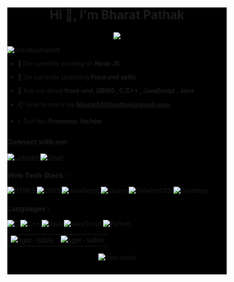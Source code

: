 <div style="background-color:black;">
<h1 align="center">Hi 👋, I'm Bharat Pathak</h1>
<h3 align="center"> <img src="https://readme-typing-svg.herokuapp.com?color=0357F7&lines=Passionated+Software+Developer+%3A)" /> </h3>

<p align="left"> <img src="https://komarev.com/ghpvc/?username=bharatpathak08&label=Profile%20views&color=0e75b6&style=flat" alt="bharatpathak08" /> </p>

- 🔭 I’m currently working on **Node JS**

- 🌱 I’m currently Upskilling **Front end skills**

- 💬 Ask me about **front-end, DBMS , C,C++ , JavaScript , Java**

- 📫 How to reach me **bharat9409pathak@gmail.com**

- ⚡ Fun fact **Pronouns: He/him**


<h3 align="left">Connect with me:</h3>
<div align="left">
  <a href="https://www.linkedin.com/in/bharat-pathak-96237b252"><img alt="LinkedIn" src="https://img.shields.io/badge/linkedin-%230077B5.svg?style=for-the-badge&logo=linkedin&logoColor=white"/></a>
 <a href="mailto:bharat9409pathak@gmail.com"><img alt="Gmail" src="https://img.shields.io/badge/Gmail-D14836?style=for-the-badge&logo=gmail&logoColor=white"/></a>
  
  <!-- 
  <a href="https://instagram.com/code.wave"><img alt="Instagram" src="https://img.shields.io/badge/Instagram-E4405F?style=for-the-badge&logo=instagram&logoColor=white"/></a>
  <a href="https://t.me/ankitkumar"><img alt="Telegram" src="https://img.shields.io/badge/Telegram-2CA5E0?style=for-the-badge&logo=telegram&logoColor=white" /></a>
  <a href="https://discord.gg/ankit kumar"><img alt="Discord" src="https://img.shields.io/badge/Discord-1CA5E0?style=for-the-badge&logo=discord&logoColor=white" /></a>
</div> -->

<h3 align="left">Web Tech Stack :</h3>
<div align="left">
<img alt="HTML5" src="https://img.shields.io/badge/html5-%23E34F26.svg?style=for-the-badge&logo=html5&logoColor=white"/>
<img alt="CSS3" src="https://img.shields.io/badge/css3-%231572B6.svg?style=for-the-badge&logo=css3&logoColor=white"/> 
<img alt="JavaScript" src="https://img.shields.io/badge/javascript-%23323330.svg?style=for-the-badge&logo=javascript&logoColor=%23F7DF1E"/> 
<img alt="jQuery" src="https://img.shields.io/badge/jquery-%230769AD.svg?style=for-the-badge&logo=jquery&logoColor=white"/> 
<img alt="TailwindCSS" src="https://img.shields.io/badge/Tailwind_CSS-38B2AC?style=for-the-badge&logo=tailwind-css&logoColor=white"/>
<img alt="Bootstrap" src="https://img.shields.io/badge/bootstrap-%23563D7C.svg?style=for-the-badge&logo=bootstrap&logoColor=white"/>

  
<h3 align="left">Languages :</h3>
<div align="left">
  <img alt="C" src="https://img.shields.io/badge/C-%23ED8B00.svg?style=for-the-badge&logo=C&logoColor=white"/>
  <img alt="C++" src="https://img.shields.io/badge/C%2B%2B-00599C?style=for-the-badge&logo=C%2B%2B&logoColor=white"/>
  <img alt="Java" src="https://img.shields.io/badge/Java-%2314354C.svg?style=for-the-badge&logo=Java&logoColor=white"/>
  <img alt="JavaScript" src="https://img.shields.io/badge/javascript-%23323330.svg?style=for-the-badge&logo=javascript&logoColor=%23F7DF1E"/> 
  <img alt="Python" src="https://img.shields.io/badge/python-%2314354C.svg?style=for-the-badge&logo=python&logoColor=white"/>
</div>

<!-- 
<h3 align="left">Databases :</h3>
<div align="left">
  <img alt="MySQL" src="https://img.shields.io/badge/mysql-%2300f.svg?style=for-the-badge&logo=mysql&logoColor=white"/>
  <img alt="MongoDB" src ="https://img.shields.io/badge/MongoDB-4EA94B?style=for-the-badge&logo=mongodb&logoColor=white"/>
  <img alt="SQLite" src ="https://img.shields.io/badge/sqlite-%2307405e.svg?style=for-the-badge&logo=sqlite&logoColor=white"/>
</div>


<h3 align="left">Hosting :</h3>
<div align="left">
  <img alt="Heroku" src="https://img.shields.io/badge/heroku-%23430098.svg?style=for-the-badge&logo=heroku&logoColor=white"/>
  <img alt="Vercel" src="https://img.shields.io/badge/Vercel-000000?style=for-the-badge&logo=vercel&logoColor=white"/>
  <img alt="Netlify" src="https://img.shields.io/badge/Netlify-00C7B7?style=for-the-badge&logo=netlify&logoColor=white"/>
  <img alt="Github" src="https://img.shields.io/badge/Github-00C7B5?style=for-the-badge&logo=github&logoColor=white"/>
</div><br/>

-->

<table>
  <tr>
    <td><img src="https://github-readme-stats.vercel.app/api?username=Bharatpathak08&show_icons=true&theme=light&locale=en" alt="jigar-sable" /></td>
    <td><img src="https://github-readme-stats.vercel.app/api/top-langs?username=Bharatpathak08&show_icons=true&theme=light&locale=en&layout=compact" alt="jigar-sable" /></td>
  </tr>
</table>

<div align="center">
<p><img align="center" src="https://github-readme-streak-stats.herokuapp.com/?user=Bharatpathak08&theme=light" alt="jigar-sable" /></p>
 </div>
 <br> 
<!--  
  
<h3 align="left">Support:</h3>
<p><a href="https://www.buymeacoffee.com/Ankit Kumar"> <img align="left" src="https://cdn.buymeacoffee.com/buttons/v2/default-yellow.png" height="50" width="210" alt="Ankit Kumar" /></a></p><br> -->

  </div>
